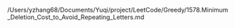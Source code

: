 /Users/yzhang68/Documents/Yuqi/project/LeetCode/Greedy/1578.Minimum_Deletion_Cost_to_Avoid_Repeating_Letters.md